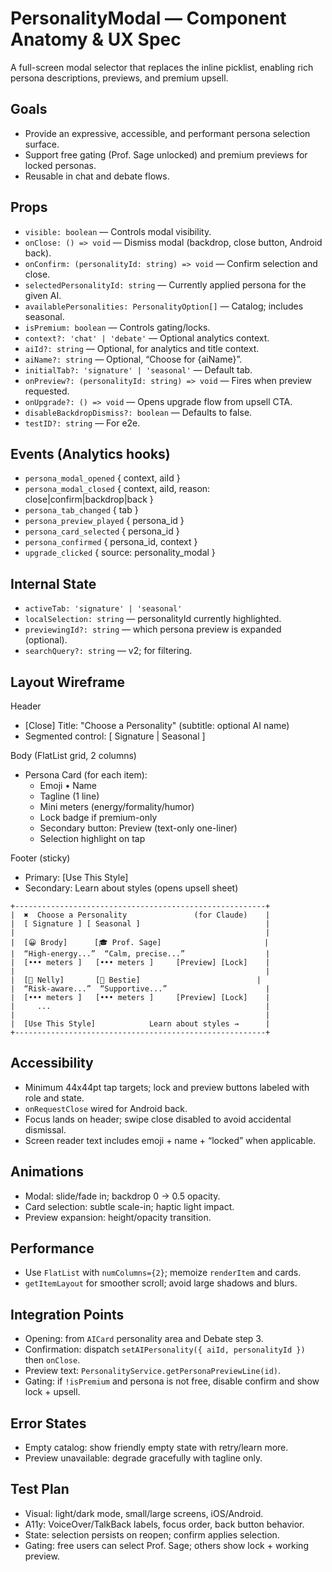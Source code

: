 # PersonalityModal — Component Anatomy & UX Spec

A full-screen modal selector that replaces the inline picklist, enabling rich persona descriptions, previews, and premium upsell.

## Goals
- Provide an expressive, accessible, and performant persona selection surface.
- Support free gating (Prof. Sage unlocked) and premium previews for locked personas.
- Reusable in chat and debate flows.

## Props
- `visible: boolean` — Controls modal visibility.
- `onClose: () => void` — Dismiss modal (backdrop, close button, Android back).
- `onConfirm: (personalityId: string) => void` — Confirm selection and close.
- `selectedPersonalityId: string` — Currently applied persona for the given AI.
- `availablePersonalities: PersonalityOption[]` — Catalog; includes seasonal.
- `isPremium: boolean` — Controls gating/locks.
- `context?: 'chat' | 'debate'` — Optional analytics context.
- `aiId?: string` — Optional, for analytics and title context.
- `aiName?: string` — Optional, “Choose for {aiName}”.
- `initialTab?: 'signature' | 'seasonal'` — Default tab.
- `onPreview?: (personalityId: string) => void` — Fires when preview requested.
- `onUpgrade?: () => void` — Opens upgrade flow from upsell CTA.
- `disableBackdropDismiss?: boolean` — Defaults to false.
- `testID?: string` — For e2e.

## Events (Analytics hooks)
- `persona_modal_opened` { context, aiId }
- `persona_modal_closed` { context, aiId, reason: close|confirm|backdrop|back }
- `persona_tab_changed` { tab }
- `persona_preview_played` { persona_id }
- `persona_card_selected` { persona_id }
- `persona_confirmed` { persona_id, context }
- `upgrade_clicked` { source: personality_modal }

## Internal State
- `activeTab: 'signature' | 'seasonal'`
- `localSelection: string` — personalityId currently highlighted.
- `previewingId?: string` — which persona preview is expanded (optional).
- `searchQuery?: string` — v2; for filtering.

## Layout Wireframe

Header
- [Close]  Title: "Choose a Personality"  (subtitle: optional AI name)
- Segmented control: [ Signature | Seasonal ]

Body (FlatList grid, 2 columns)
- Persona Card (for each item):
  - Emoji • Name
  - Tagline (1 line)
  - Mini meters (energy/formality/humor)
  - Lock badge if premium-only
  - Secondary button: Preview (text-only one-liner)
  - Selection highlight on tap

Footer (sticky)
- Primary: [Use This Style]
- Secondary: Learn about styles (opens upsell sheet)

```
+--------------------------------------------------------+
|  ✖  Choose a Personality               (for Claude)    |
|  [ Signature ] [ Seasonal ]                            |
|                                                        |
|  [😀 Brody]      [🎓 Prof. Sage]                       |
|  “High-energy...”  “Calm, precise...”                  |
|  [••• meters ]   [••• meters ]     [Preview] [Lock]    |
|                                                        |
|  [😬 Nelly]       [💖 Bestie]                          |
|  “Risk-aware...”  “Supportive...”                      |
|  [••• meters ]   [••• meters ]     [Preview] [Lock]    |
|     ...                                                |
|                                                        |
|  [Use This Style]            Learn about styles →      |
+--------------------------------------------------------+
```

## Accessibility
- Minimum 44x44pt tap targets; lock and preview buttons labeled with role and state.
- `onRequestClose` wired for Android back.
- Focus lands on header; swipe close disabled to avoid accidental dismissal.
- Screen reader text includes emoji + name + “locked” when applicable.

## Animations
- Modal: slide/fade in; backdrop 0 → 0.5 opacity.
- Card selection: subtle scale-in; haptic light impact.
- Preview expansion: height/opacity transition.

## Performance
- Use `FlatList` with `numColumns={2}`; memoize `renderItem` and cards.
- `getItemLayout` for smoother scroll; avoid large shadows and blurs.

## Integration Points
- Opening: from `AICard` personality area and Debate step 3.
- Confirmation: dispatch `setAIPersonality({ aiId, personalityId })` then `onClose`.
- Preview text: `PersonalityService.getPersonaPreviewLine(id)`.
- Gating: if `!isPremium` and persona is not free, disable confirm and show lock + upsell.

## Error States
- Empty catalog: show friendly empty state with retry/learn more.
- Preview unavailable: degrade gracefully with tagline only.

## Test Plan
- Visual: light/dark mode, small/large screens, iOS/Android.
- A11y: VoiceOver/TalkBack labels, focus order, back button behavior.
- State: selection persists on reopen; confirm applies selection.
- Gating: free users can select Prof. Sage; others show lock + working preview.

